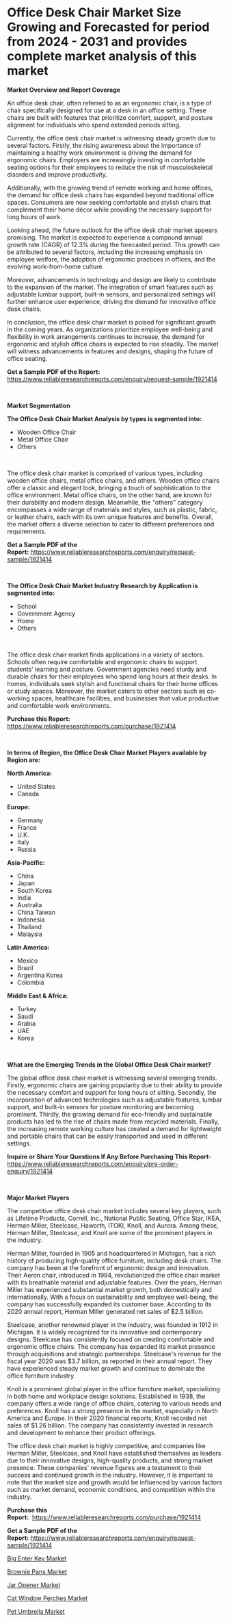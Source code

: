 <p><h1>Office Desk Chair Market Size Growing and Forecasted for period from 2024 - 2031 and provides complete market analysis of this market</h1></p><p><strong>Market Overview and Report Coverage</strong></p>
<p><p>An office desk chair, often referred to as an ergonomic chair, is a type of chair specifically designed for use at a desk in an office setting. These chairs are built with features that prioritize comfort, support, and posture alignment for individuals who spend extended periods sitting.</p><p>Currently, the office desk chair market is witnessing steady growth due to several factors. Firstly, the rising awareness about the importance of maintaining a healthy work environment is driving the demand for ergonomic chairs. Employers are increasingly investing in comfortable seating options for their employees to reduce the risk of musculoskeletal disorders and improve productivity.</p><p>Additionally, with the growing trend of remote working and home offices, the demand for office desk chairs has expanded beyond traditional office spaces. Consumers are now seeking comfortable and stylish chairs that complement their home décor while providing the necessary support for long hours of work.</p><p>Looking ahead, the future outlook for the office desk chair market appears promising. The market is expected to experience a compound annual growth rate (CAGR) of 12.3% during the forecasted period. This growth can be attributed to several factors, including the increasing emphasis on employee welfare, the adoption of ergonomic practices in offices, and the evolving work-from-home culture.</p><p>Moreover, advancements in technology and design are likely to contribute to the expansion of the market. The integration of smart features such as adjustable lumbar support, built-in sensors, and personalized settings will further enhance user experience, driving the demand for innovative office desk chairs.</p><p>In conclusion, the office desk chair market is poised for significant growth in the coming years. As organizations prioritize employee well-being and flexibility in work arrangements continues to increase, the demand for ergonomic and stylish office chairs is expected to rise steadily. The market will witness advancements in features and designs, shaping the future of office seating.</p></p>
<p><strong>Get a Sample PDF of the Report:</strong> <a href="https://www.reliableresearchreports.com/enquiry/request-sample/1921414">https://www.reliableresearchreports.com/enquiry/request-sample/1921414</a></p>
<p>&nbsp;</p>
<p><strong>Market Segmentation</strong></p>
<p><strong>The Office Desk Chair Market Analysis by types is segmented into:</strong></p>
<p><ul><li>Wooden Office Chair</li><li>Metal Office Chair</li><li>Others</li></ul></p>
<p>&nbsp;</p>
<p><p>The office desk chair market is comprised of various types, including wooden office chairs, metal office chairs, and others. Wooden office chairs offer a classic and elegant look, bringing a touch of sophistication to the office environment. Metal office chairs, on the other hand, are known for their durability and modern design. Meanwhile, the "others" category encompasses a wide range of materials and styles, such as plastic, fabric, or leather chairs, each with its own unique features and benefits. Overall, the market offers a diverse selection to cater to different preferences and requirements.</p></p>
<p><strong>Get a Sample PDF of the Report:</strong>&nbsp;<a href="https://www.reliableresearchreports.com/enquiry/request-sample/1921414">https://www.reliableresearchreports.com/enquiry/request-sample/1921414</a></p>
<p>&nbsp;</p>
<p><strong>The Office Desk Chair Market Industry Research by Application is segmented into:</strong></p>
<p><ul><li>School</li><li>Government Agency</li><li>Home</li><li>Others</li></ul></p>
<p>&nbsp;</p>
<p><p>The office desk chair market finds applications in a variety of sectors. Schools often require comfortable and ergonomic chairs to support students' learning and posture. Government agencies need sturdy and durable chairs for their employees who spend long hours at their desks. In homes, individuals seek stylish and functional chairs for their home offices or study spaces. Moreover, the market caters to other sectors such as co-working spaces, healthcare facilities, and businesses that value productive and comfortable work environments.</p></p>
<p><strong>Purchase this Report:</strong>&nbsp; <a href="https://www.reliableresearchreports.com/purchase/1921414">https://www.reliableresearchreports.com/purchase/1921414</a></p>
<p>&nbsp;</p>
<p><strong>In terms of Region, the Office Desk Chair Market Players available by Region are:</strong></p>
<p>
    <p> <strong> North America: </strong>
        <ul>
            <li>United States</li>
            <li>Canada</li>
        </ul>
        </p> 
    <p> <strong> Europe: </strong>
        <ul>
            <li>Germany</li>
            <li>France</li>
            <li>U.K.</li>
            <li>Italy</li>
            <li>Russia</li>
        </ul>
        </p> 
    <p> <strong> Asia-Pacific: </strong>
        <ul>
            <li>China</li>
            <li>Japan</li>
            <li>South Korea</li>
            <li>India</li>
            <li>Australia</li>
            <li>China Taiwan</li>
            <li>Indonesia</li>
            <li>Thailand</li>
            <li>Malaysia</li>
        </ul>
        </p> 
    <p> <strong> Latin America: </strong>
        <ul>
            <li>Mexico</li>
            <li>Brazil</li>
            <li>Argentina Korea</li>
            <li>Colombia</li>
        </ul>
        </p> 
    <p> <strong> Middle East & Africa: </strong>
        <ul>
            <li>Turkey</li>
            <li>Saudi</li>
            <li>Arabia</li>
            <li>UAE</li>
            <li>Korea</li>
        </ul>
    </p>
    </p>
<p>&nbsp;</p>
<p><strong>What are the Emerging Trends in the Global Office Desk Chair market?</strong></p>
<p><p>The global office desk chair market is witnessing several emerging trends. Firstly, ergonomic chairs are gaining popularity due to their ability to provide the necessary comfort and support for long hours of sitting. Secondly, the incorporation of advanced technologies such as adjustable features, lumbar support, and built-in sensors for posture monitoring are becoming prominent. Thirdly, the growing demand for eco-friendly and sustainable products has led to the rise of chairs made from recycled materials. Finally, the increasing remote working culture has created a demand for lightweight and portable chairs that can be easily transported and used in different settings.</p></p>
<p><strong>Inquire or Share Your Questions If Any Before Purchasing This Report</strong>- <a href="https://www.reliableresearchreports.com/enquiry/pre-order-enquiry/1921414">https://www.reliableresearchreports.com/enquiry/pre-order-enquiry/1921414</a></p>
<p>&nbsp;</p>
<p><strong>Major Market Players</strong></p>
<p><p>The competitive office desk chair market includes several key players, such as Lifetime Products, Correll, Inc., National Public Seating, Office Star, IKEA, Herman Miller, Steelcase, Haworth, ITOKI, Knoll, and Aurora. Among these, Herman Miller, Steelcase, and Knoll are some of the prominent players in the industry.</p><p>Herman Miller, founded in 1905 and headquartered in Michigan, has a rich history of producing high-quality office furniture, including desk chairs. The company has been at the forefront of ergonomic design and innovation. Their Aeron chair, introduced in 1994, revolutionized the office chair market with its breathable material and adjustable features. Over the years, Herman Miller has experienced substantial market growth, both domestically and internationally. With a focus on sustainability and employee well-being, the company has successfully expanded its customer base. According to its 2020 annual report, Herman Miller generated net sales of $2.5 billion.</p><p>Steelcase, another renowned player in the industry, was founded in 1912 in Michigan. It is widely recognized for its innovative and contemporary designs. Steelcase has consistently focused on creating comfortable and ergonomic office chairs. The company has expanded its market presence through acquisitions and strategic partnerships. Steelcase's revenue for the fiscal year 2020 was $3.7 billion, as reported in their annual report. They have experienced steady market growth and continue to dominate the office furniture industry.</p><p>Knoll is a prominent global player in the office furniture market, specializing in both home and workplace design solutions. Established in 1938, the company offers a wide range of office chairs, catering to various needs and preferences. Knoll has a strong presence in the market, especially in North America and Europe. In their 2020 financial reports, Knoll recorded net sales of $1.26 billion. The company has consistently invested in research and development to enhance their product offerings.</p><p>The office desk chair market is highly competitive, and companies like Herman Miller, Steelcase, and Knoll have established themselves as leaders due to their innovative designs, high-quality products, and strong market presence. These companies' revenue figures are a testament to their success and continued growth in the industry. However, it is important to note that the market size and growth would be influenced by various factors such as market demand, economic conditions, and competition within the industry.</p></p>
<p><strong>Purchase this Report:</strong>&nbsp;&nbsp;<a href="https://www.reliableresearchreports.com/purchase/1921414">https://www.reliableresearchreports.com/purchase/1921414</a></p>
<p></p>
<p><strong>Get a Sample PDF of the Report:</strong>&nbsp;<a href="https://www.reliableresearchreports.com/enquiry/request-sample/1921414">https://www.reliableresearchreports.com/enquiry/request-sample/1921414</a></p>
<p><p><a href="https://github.com/prosalinda88/Market-Research-Report-List-2/blob/main/big-enter-key-market.md">Big Enter Key Market</a></p><p><a href="https://github.com/amae102299/Market-Research-Report-List-2/blob/main/brownie-pans-market.md">Brownie Pans Market</a></p><p><a href="https://github.com/abbypearson7765/Market-Research-Report-List-2/blob/main/jar-opener-market.md">Jar Opener Market</a></p><p><a href="https://github.com/dziulagalemab/Market-Research-Report-List-2/blob/main/cat-window-perches-market.md">Cat Window Perches Market</a></p><p><a href="https://github.com/jonneygiverf/Market-Research-Report-List-2/blob/main/pet-umbrella-market.md">Pet Umbrella Market</a></p></p>